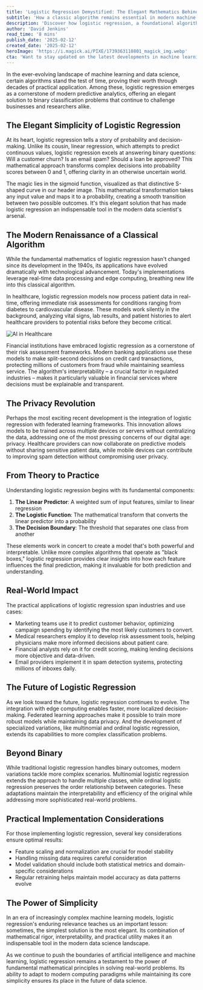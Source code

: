 ```yaml
---
title: 'Logistic Regression Demystified: The Elegant Mathematics Behind Modern Decision-Making'
subtitle: 'How a classic algorithm remains essential in modern machine learning'
description: 'Discover how logistic regression, a foundational algorithm in machine learning, continues to revolutionize modern decision-making across industries. From healthcare to finance, learn how this elegant mathematical approach combines simplicity with powerful predictive capabilities in an age of increasing technological complexity.'
author: 'David Jenkins'
read_time: '8 mins'
publish_date: '2025-02-12'
created_date: '2025-02-12'
heroImage: 'https://i.magick.ai/PIXE/1739363110801_magick_img.webp'
cta: 'Want to stay updated on the latest developments in machine learning and data science? Follow us on LinkedIn for regular insights, technical deep-dives, and industry perspectives on the evolution of predictive analytics.'
---
```


In the ever-evolving landscape of machine learning and data science, certain algorithms stand the test of time, proving their worth through decades of practical application. Among these, logistic regression emerges as a cornerstone of modern predictive analytics, offering an elegant solution to binary classification problems that continue to challenge businesses and researchers alike.

## The Elegant Simplicity of Logistic Regression

At its heart, logistic regression tells a story of probability and decision-making. Unlike its cousin, linear regression, which attempts to predict continuous values, logistic regression excels at answering binary questions: Will a customer churn? Is an email spam? Should a loan be approved? This mathematical approach transforms complex decisions into probability scores between 0 and 1, offering clarity in an otherwise uncertain world.

The magic lies in the sigmoid function, visualized as that distinctive S-shaped curve in our header image. This mathematical transformation takes any input value and maps it to a probability, creating a smooth transition between two possible outcomes. It's this elegant solution that has made logistic regression an indispensable tool in the modern data scientist's arsenal.

## The Modern Renaissance of a Classical Algorithm

While the fundamental mathematics of logistic regression hasn't changed since its development in the 1940s, its applications have evolved dramatically with technological advancement. Today's implementations leverage real-time data processing and edge computing, breathing new life into this classical algorithm.

In healthcare, logistic regression models now process patient data in real-time, offering immediate risk assessments for conditions ranging from diabetes to cardiovascular disease. These models work silently in the background, analyzing vital signs, lab results, and patient histories to alert healthcare providers to potential risks before they become critical.

![AI in Healthcare](https://i.magick.ai/PIXE/1738406181100_magick_img.webp)

Financial institutions have embraced logistic regression as a cornerstone of their risk assessment frameworks. Modern banking applications use these models to make split-second decisions on credit card transactions, protecting millions of customers from fraud while maintaining seamless service. The algorithm's interpretability – a crucial factor in regulated industries – makes it particularly valuable in financial services where decisions must be explainable and transparent.

## The Privacy Revolution

Perhaps the most exciting recent development is the integration of logistic regression with federated learning frameworks. This innovation allows models to be trained across multiple devices or servers without centralizing the data, addressing one of the most pressing concerns of our digital age: privacy. Healthcare providers can now collaborate on predictive models without sharing sensitive patient data, while mobile devices can contribute to improving spam detection without compromising user privacy.

## From Theory to Practice

Understanding logistic regression begins with its fundamental components:

1. **The Linear Predictor**: A weighted sum of input features, similar to linear regression
2. **The Logistic Function**: The mathematical transform that converts the linear predictor into a probability
3. **The Decision Boundary**: The threshold that separates one class from another

These elements work in concert to create a model that's both powerful and interpretable. Unlike more complex algorithms that operate as "black boxes," logistic regression provides clear insights into how each feature influences the final prediction, making it invaluable for both prediction and understanding.

## Real-World Impact

The practical applications of logistic regression span industries and use cases:

- Marketing teams use it to predict customer behavior, optimizing campaign spending by identifying the most likely customers to convert.
- Medical researchers employ it to develop risk assessment tools, helping physicians make more informed decisions about patient care.
- Financial analysts rely on it for credit scoring, making lending decisions more objective and data-driven.
- Email providers implement it in spam detection systems, protecting millions of inboxes daily.

## The Future of Logistic Regression

As we look toward the future, logistic regression continues to evolve. The integration with edge computing enables faster, more localized decision-making. Federated learning approaches make it possible to train more robust models while maintaining data privacy. And the development of specialized variations, like multinomial and ordinal logistic regression, extends its capabilities to more complex classification problems.

## Beyond Binary

While traditional logistic regression handles binary outcomes, modern variations tackle more complex scenarios. Multinomial logistic regression extends the approach to handle multiple classes, while ordinal logistic regression preserves the order relationship between categories. These adaptations maintain the interpretability and efficiency of the original while addressing more sophisticated real-world problems.

## Practical Implementation Considerations

For those implementing logistic regression, several key considerations ensure optimal results:

- Feature scaling and normalization are crucial for model stability
- Handling missing data requires careful consideration
- Model validation should include both statistical metrics and domain-specific considerations
- Regular retraining helps maintain model accuracy as data patterns evolve

## The Power of Simplicity

In an era of increasingly complex machine learning models, logistic regression's enduring relevance teaches us an important lesson: sometimes, the simplest solution is the most elegant. Its combination of mathematical rigor, interpretability, and practical utility makes it an indispensable tool in the modern data science landscape.

As we continue to push the boundaries of artificial intelligence and machine learning, logistic regression remains a testament to the power of fundamental mathematical principles in solving real-world problems. Its ability to adapt to modern computing paradigms while maintaining its core simplicity ensures its place in the future of data science.